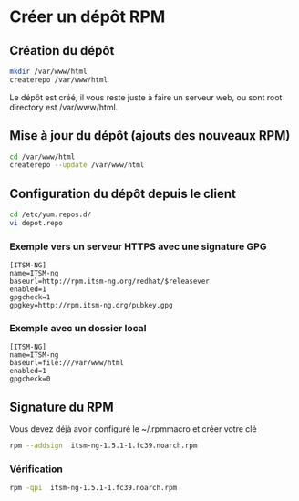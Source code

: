 # Créer un dépôt RPM

## Création du dépôt
```bash
mkdir /var/www/html
createrepo /var/www/html
```

Le dépôt est créé, il vous reste juste à faire un serveur web, ou sont root directory est /var/www/html.

## Mise à jour du dépôt (ajouts des nouveaux RPM)
```bash
cd /var/www/html
createrepo --update /var/www/html
```

## Configuration du dépôt depuis le client
```bash
cd /etc/yum.repos.d/
vi depot.repo
```

### Exemple vers un serveur HTTPS avec une signature GPG
```
[ITSM-NG]
name=ITSM-ng
baseurl=http://rpm.itsm-ng.org/redhat/$releasever
enabled=1
gpgcheck=1
gpgkey=http://rpm.itsm-ng.org/pubkey.gpg
```
### Exemple avec un dossier local
```
[ITSM-NG]
name=ITSM-ng
baseurl=file:///var/www/html
enabled=1
gpgcheck=0
```

## Signature du RPM
Vous devez déjà avoir configuré le ~/.rpmmacro et créer votre clé

``` bash
rpm --addsign  itsm-ng-1.5.1-1.fc39.noarch.rpm
```

### Vérification
```bash
rpm -qpi  itsm-ng-1.5.1-1.fc39.noarch.rpm
```
